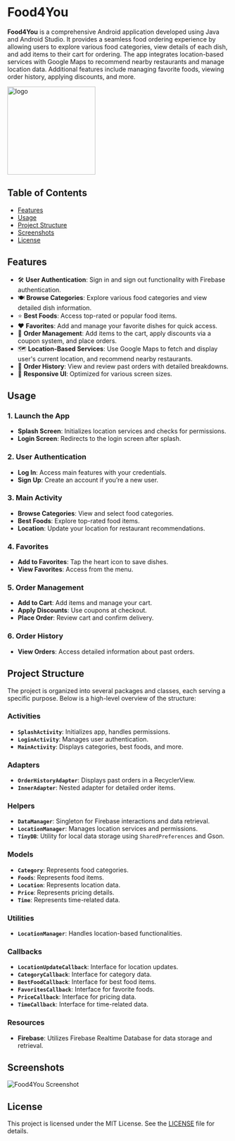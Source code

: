 # Food4You

**Food4You** is a comprehensive Android application developed using Java and Android Studio. It provides a seamless food ordering experience by allowing users to explore various food categories, view details of each dish, and add items to their cart for ordering. The app integrates location-based services with Google Maps to recommend nearby restaurants and manage location data. Additional features include managing favorite foods, viewing order history, applying discounts, and more.

<img src="https://github.com/user-attachments/assets/72c2beff-8bf0-4614-a149-65515880ca73" alt="logo" width="200"/>

## Table of Contents

- [Features](#features)
- [Usage](#usage)
- [Project Structure](#project-structure)
- [Screenshots](#screenshots)
- [License](#license)

## Features

- 🛠️ **User Authentication**: Sign in and sign out functionality with Firebase authentication.
- 🍽️ **Browse Categories**: Explore various food categories and view detailed dish information.
- ⭐ **Best Foods**: Access top-rated or popular food items.
- ❤️ **Favorites**: Add and manage your favorite dishes for quick access.
- 🛒 **Order Management**: Add items to the cart, apply discounts via a coupon system, and place orders.
- 🗺️ **Location-Based Services**: Use Google Maps to fetch and display user's current location, and recommend nearby restaurants.
- 📜 **Order History**: View and review past orders with detailed breakdowns.
- 📱 **Responsive UI**: Optimized for various screen sizes.

## Usage

### 1. Launch the App

- **Splash Screen**: Initializes location services and checks for permissions.
- **Login Screen**: Redirects to the login screen after splash.

### 2. User Authentication

- **Log In**: Access main features with your credentials.
- **Sign Up**: Create an account if you’re a new user.

### 3. Main Activity

- **Browse Categories**: View and select food categories.
- **Best Foods**: Explore top-rated food items.
- **Location**: Update your location for restaurant recommendations.

### 4. Favorites

- **Add to Favorites**: Tap the heart icon to save dishes.
- **View Favorites**: Access from the menu.

### 5. Order Management

- **Add to Cart**: Add items and manage your cart.
- **Apply Discounts**: Use coupons at checkout.
- **Place Order**: Review cart and confirm delivery.

### 6. Order History

- **View Orders**: Access detailed information about past orders.

## Project Structure
The project is organized into several packages and classes, each serving a specific purpose. Below is a high-level overview of the structure:

### Activities

- **`SplashActivity`**: Initializes app, handles permissions.
- **`LoginActivity`**: Manages user authentication.
- **`MainActivity`**: Displays categories, best foods, and more.

### Adapters

- **`OrderHistoryAdapter`**: Displays past orders in a RecyclerView.
- **`InnerAdapter`**: Nested adapter for detailed order items.

### Helpers

- **`DataManager`**: Singleton for Firebase interactions and data retrieval.
- **`LocationManager`**: Manages location services and permissions.
- **`TinyDB`**: Utility for local data storage using `SharedPreferences` and Gson.

### Models

- **`Category`**: Represents food categories.
- **`Foods`**: Represents food items.
- **`Location`**: Represents location data.
- **`Price`**: Represents pricing details.
- **`Time`**: Represents time-related data.

### Utilities

- **`LocationManager`**: Handles location-based functionalities.

### Callbacks

- **`LocationUpdateCallback`**: Interface for location updates.
- **`CategoryCallback`**: Interface for category data.
- **`BestFoodCallback`**: Interface for best food items.
- **`FavoritesCallback`**: Interface for favorite foods.
- **`PriceCallback`**: Interface for pricing data.
- **`TimeCallback`**: Interface for time-related data.

### Resources

- **Firebase**: Utilizes Firebase Realtime Database for data storage and retrieval.

## Screenshots

![Food4You Screenshot](https://github.com/user-attachments/assets/8fe783de-ecc9-4ca4-92cb-ca3a877ff499)

## License

This project is licensed under the MIT License. See the [LICENSE](LICENSE) file for details.
